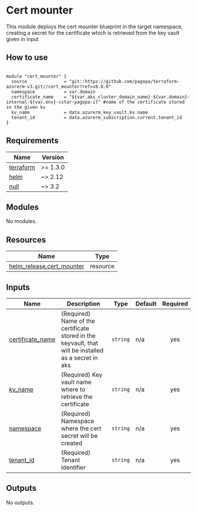 # Cert mounter

This module deploys the cert mounter blueprint in the target namespace, creating a secret for the certificate which is retrieved from the key vault given in input

## How to use

```hcl

module "cert_mounter" {
  source              = "git::https://github.com/pagopa/terraform-azurerm-v3.git//cert_mounter?ref=v8.8.0"
  namespace           = var.domain
  certificate_name    = "${var.aks_cluster_domain_name}-${var.domain}-internal-${var.env}-cstar-pagopa-it" #name of the certificate stored in the given kv
  kv_name             = data.azurerm_key_vault.kv.name
  tenant_id           = data.azurerm_subscription.current.tenant_id
}

```

<!-- markdownlint-disable -->
<!-- BEGINNING OF PRE-COMMIT-TERRAFORM DOCS HOOK -->
## Requirements

| Name | Version |
|------|---------|
| <a name="requirement_terraform"></a> [terraform](#requirement\_terraform) | >= 1.3.0 |
| <a name="requirement_helm"></a> [helm](#requirement\_helm) | ~> 2.12 |
| <a name="requirement_null"></a> [null](#requirement\_null) | ~> 3.2 |

## Modules

No modules.

## Resources

| Name | Type |
|------|------|
| [helm_release.cert_mounter](https://registry.terraform.io/providers/hashicorp/helm/latest/docs/resources/release) | resource |

## Inputs

| Name | Description | Type | Default | Required |
|------|-------------|------|---------|:--------:|
| <a name="input_certificate_name"></a> [certificate\_name](#input\_certificate\_name) | (Required) Name of the certificate stored in the keyvault, that will be installed as a secret in aks | `string` | n/a | yes |
| <a name="input_kv_name"></a> [kv\_name](#input\_kv\_name) | (Required) Key vault name where to retrieve the certificate | `string` | n/a | yes |
| <a name="input_namespace"></a> [namespace](#input\_namespace) | (Required) Namespace where the cert secret will be created | `string` | n/a | yes |
| <a name="input_tenant_id"></a> [tenant\_id](#input\_tenant\_id) | (Required) Tenant identifier | `string` | n/a | yes |

## Outputs

No outputs.
<!-- END OF PRE-COMMIT-TERRAFORM DOCS HOOK -->
